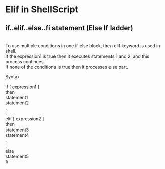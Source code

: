 <h1> Elif in ShellScript
 </h1>

 <p>
<h2>if..elif..else..fi statement (Else If ladder)</h2><br>
To use multiple conditions in one if-else block, then elif keyword is used in shell. <br>If the expression1 is true then it executes statements 1 and 2, and this process continues.<br> If none of the conditions is true then it processes else part.<br>

Syntax<br>

if [ expression1 ]<br>
then<br>
   statement1<br>
   statement2<br>
   .<br>
   .<br>
elif [ expression2 ]<br>
then<br>
   statement3<br>
   statement4<br>
   .<br>
   .<br>
else<br>
   statement5<br>
fi<br>







 </p>